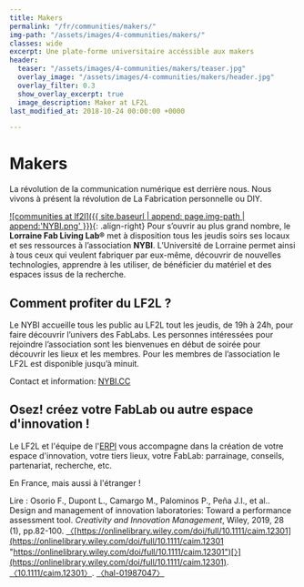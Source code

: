 ```yaml
---
title: Makers
permalink: "/fr/communities/makers/"
img-path: "/assets/images/4-communities/makers/"
classes: wide
excerpt: Une plate-forme universitaire accéssible aux makers
header:
  teaser: "/assets/images/4-communities/makers/teaser.jpg"
  overlay_image: "/assets/images/4-communities/makers/header.jpg"
  overlay_filter: 0.3
  show_overlay_excerpt: true
  image_description: Maker at LF2L
last_modified_at: 2018-10-24 00:00:00 +0000

---
```

# Makers

La révolution de la communication numérique est derrière nous. Nous vivons à présent la révolution de La Fabrication personnelle ou DIY.

[!\[communities at lf2l\]({{ site.baseurl | append: page.img-path | append:'NYBI.png' }})](http://nybi.cc/){: .align-right}
Pour s’ouvrir au plus grand nombre, le **Lorraine Fab Living Lab®** met à disposition tous les jeudis soirs ses locaux et ses ressources à l’association **NYBI**.
L’Université de Lorraine permet ainsi à tous ceux qui veulent fabriquer par eux-même, découvrir de nouvelles technologies, apprendre à les utiliser, de bénéficier du matériel et des espaces issus de la recherche.

## Comment profiter du LF2L ?

Le NYBI accueille tous les public au LF2L tout les jeudis, de 19h à 24h, pour faire découvrir l’univers des FabLabs.
Les personnes intéressées pour rejoindre l’association sont les bienvenues en début de soirée pour découvrir les lieux et les membres.
Pour les membres de l’association le LF2L est disponible jusqu’à minuit.

Contact et information: [NYBI.CC](http://nybi.cc/)

## Osez! créez votre FabLab ou autre espace d'innovation !

Le LF2L et l'équipe de l'[ERPI](https://erpi.univ-lorraine.fr/) vous accompagne dans la création de votre espace d'innovation, votre tiers lieux, votre FabLab: parrainage, conseils, partenariat, recherche, etc. 

En France, mais aussi à l'étranger ! 

Lire : Osorio F., Dupont L., Camargo M., Palominos P., Peña J.I., et al.. Design and management of innovation laboratories: Toward a performance assessment tool. _Creativity and Innovation Management_, Wiley, 2019, 28 (1), pp.82-100. [〈](https://onlinelibrary.wiley.com/doi/full/10.1111/caim.12301)[https://onlinelibrary.wiley.com/doi/full/10.1111/caim.12301](https://onlinelibrary.wiley.com/doi/full/10.1111/caim.12301 "https://onlinelibrary.wiley.com/doi/full/10.1111/caim.12301")[〉](https://onlinelibrary.wiley.com/doi/full/10.1111/caim.12301). [〈10.1111/caim.12301〉](https://dx.doi.org/10.1111/caim.12301). [〈hal-01987047〉](https://hal.archives-ouvertes.fr/hal-01987047)
